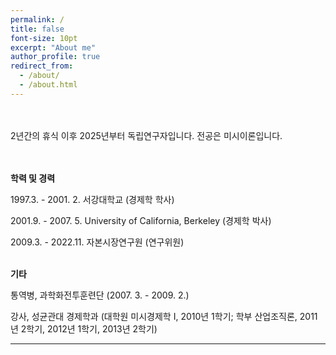 ```yaml
---
permalink: /
title: false
font-size: 10pt
excerpt: "About me"
author_profile: true
redirect_from: 
  - /about/
  - /about.html
---
```

<br/> <br/> 
2년간의 휴식 이후 2025년부터 독립연구자입니다. 전공은 미시이론입니다. 

<br> <br/> 
**학력 및 경력**

1997.3. - 2001. 2.	서강대학교 (경제학 학사)
    
2001.9. - 2007. 5.	University of California, Berkeley (경제학 박사)
      
2009.3. - 2022.11.	자본시장연구원 (연구위원)
<br/> <br/> 


**기타**

통역병, 과학화전투훈련단 (2007. 3. - 2009. 2.) 

강사, 성균관대 경제학과 (대학원 미시경제학 I, 2010년 1학기; 학부 산업조직론, 2011년 2학기, 2012년 1학기, 2013년 2학기)

------
